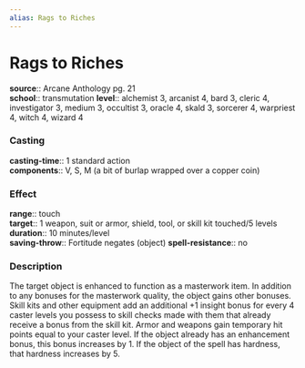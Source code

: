 ```yaml
---
alias: Rags to Riches
---
```


# Rags to Riches 

**source**:: Arcane Anthology pg. 21  
**school**:: transmutation
**level**:: alchemist 3, arcanist 4, bard 3, cleric 4, investigator 3, medium 3, occultist 3, oracle 4, skald 3, sorcerer 4, warpriest 4, witch 4, wizard 4

### Casting 

**casting-time**:: 1 standard action  
**components**:: V, S, M (a bit of burlap wrapped over a copper coin)

### Effect 

**range**:: touch  
**target**:: 1 weapon, suit or armor, shield, tool, or skill kit touched/5 levels  
**duration**:: 10 minutes/level  
**saving-throw**:: Fortitude negates (object)
**spell-resistance**:: no

### Description 

The target object is enhanced to function as a masterwork item. In addition to any bonuses for the masterwork quality, the object gains other bonuses. Skill kits and other equipment add an additional +1 insight bonus for every 4 caster levels you possess to skill checks made with them that already receive a bonus from the skill kit. Armor and weapons gain temporary hit points equal to your caster level. If the object already has an enhancement bonus, this bonus increases by 1. If the object of the spell has hardness, that hardness increases by 5.
